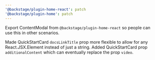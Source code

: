 ```yaml
---
'@backstage/plugin-home-react': patch
'@backstage/plugin-home': patch
---
```


Export ContentModal from `@backstage/plugin-home-react` so people can use this in other scenarios.

Made QuickStartCard `docsLinkTitle` prop more flexible to allow for any React.JSX.Element instead of just a string.
Added QuickStartCard prop `additionalContent` which can eventually replace the prop `video`.
